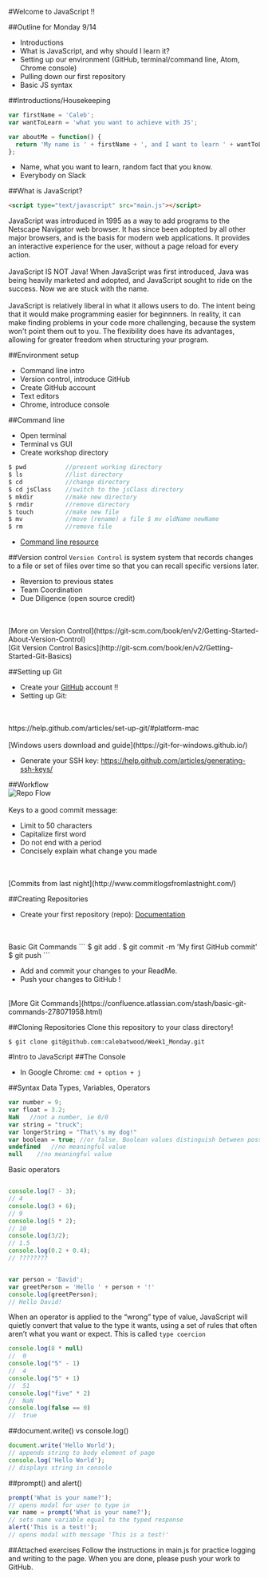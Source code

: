 #Welcome to JavaScript !!

##Outline for Monday 9/14
- Introductions
- What is JavaScript, and why should I learn it?
- Setting up our environment (GitHub, terminal/command line, Atom, Chrome console)
- Pulling down our first repository
- Basic JS syntax

##Introductions/Housekeeping
```javascript
var firstName = 'Caleb';
var wantToLearn = 'what you want to achieve with JS';

var aboutMe = function() {
  return 'My name is ' + firstName + ', and I want to learn ' + wantToLearn + '!';
};
```
- Name, what you want to learn, random fact that you know.
- Everybody on Slack

##What is JavaScript?
```html
<script type="text/javascript" src="main.js"></script>
```
JavaScript was introduced in 1995 as a way to add programs to the Netscape Navigator web browser. It has since been adopted by all other major browsers, and is the basis for modern web applications. It provides an interactive experience for the user, without a page reload for every action.
<br>
<br>
JavaScript IS NOT Java! When JavaScript was first introduced, Java was being heavily marketed and adopted, and JavaScript sought to ride on the success. Now we are stuck with the name.
<br>
<br>
JavaScript is relatively liberal in what it allows users to do. The intent being that it would make programming easier for beginnners. In reality, it can make finding problems in your code more challenging, because the system won't point them out to you. The flexibility does have its advantages, allowing for greater freedom when structuring your program.

##Environment setup
- Command line intro
- Version control, introduce GitHub
- Create GitHub account
- Text editors
- Chrome, introduce console

##Command line
- Open terminal
- Terminal vs GUI
- Create workshop directory

```javascript
$ pwd           //present working directory
$ ls            //list directory
$ cd            //change directory
$ cd jsClass    //switch to the jsClass directory
$ mkdir         //make new directory
$ rmdir         //remove directory
$ touch         //make new file
$ mv            //move (rename) a file $ mv oldName newName
$ rm            //remove file
```

- [Command line resource](http://cli.learncodethehardway.org/book/)

##Version control
`Version Control` is system system that records changes to a file or set of files over time so that you can recall specific versions later.
  - Reversion to previous states
  - Team Coordination
  - Due Diligence (open source credit)
<br>
<br>
[More on Version Control](https://git-scm.com/book/en/v2/Getting-Started-About-Version-Control)
<br>[Git Version Control Basics](http://git-scm.com/book/en/v2/Getting-Started-Git-Basics)

##Setting up Git
- Create your [GitHub](https://github.com) account !!
- Setting up Git:
<br>
<br>
https://help.github.com/articles/set-up-git/#platform-mac
<br>
<br>
[Windows users download and guide](https://git-for-windows.github.io/)
<br>

- Generate your SSH key:  https://help.github.com/articles/generating-ssh-keys/

##Workflow
<br>
![Repo Flow](/images/repoFlow.png)
<br>
<br>
  Keys to a good commit message:
  - Limit to 50 characters
  - Capitalize first word
  - Do not end with a period
  - Concisely explain what change you made
<br>
<br>
[Commits from last night](http://www.commitlogsfromlastnight.com/)

##Creating Repositories
- Create your first repository (repo): [Documentation](https://help.github.com/articles/create-a-repo/)
<br>
<br>
Basic Git Commands
```
$ git add .
$ git commit -m 'My first GitHub commit'
$ git push
```

- Add and commit your changes to your ReadMe.
- Push your changes to GitHub !
<br>
[More Git Commands](https://confluence.atlassian.com/stash/basic-git-commands-278071958.html)

##Cloning Repositories
Clone this repository to your class directory!
<br>
```
$ git clone git@github.com:calebatwood/Week1_Monday.git
```

#Intro to JavaScript
##The Console
- In Google Chrome: `cmd + option + j`


##Syntax
Data Types, Variables, Operators
```javascript
var number = 9;
var float = 3.2;
NaN   //not a number, ie 0/0
var string = "truck";
var longerString = "That\'s my dog!"
var boolean = true; //or false. Boolean values distinguish between possibilities
undefined   //no meaningful value
null    //no meaningful value
```
Basic operators
```javascript

console.log(7 - 3);
// 4
console.log(3 + 6);
// 9
console.log(5 * 2);
// 10
console.log(3/2);
// 1.5
console.log(0.2 + 0.4);
// ????????


var person = 'David';
var greetPerson = 'Hello ' + person + '!'
console.log(greetPerson);
// Hello David!
```

When an operator is applied to the “wrong” type of value, JavaScript will quietly convert that value to the type it wants, using a set of rules that often aren’t what you want or expect. This is called `type coercion`

```javascript
console.log(8 * null)
//  0
console.log("5" - 1)
//  4
console.log("5" + 1)
//  51
console.log("five" * 2)
//  NaN
console.log(false == 0)
//  true

```
##document.write() vs console.log()
```javascript
document.write('Hello World');
// appends string to body element of page
console.log('Hello World');
// displays string in console
```
##prompt() and alert()
```javascript
prompt('What is your name?');
// opens modal for user to type in
var name = prompt('What is your name?');
// sets name variable equal to the typed response
alert('This is a test!');
// opens modal with message 'This is a test!'
```
##Attached exercises
Follow the instructions in main.js for practice logging and writing to the page. When you are done, please push your work to GitHub.
